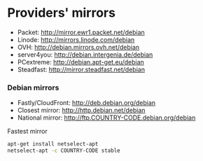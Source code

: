 # Providers' mirrors

- Packet:            http://mirror.ewr1.packet.net/debian
- Linode:            http://mirrors.linode.com/debian
- OVH:               http://debian.mirrors.ovh.net/debian
- server4you:        http://debian.intergenia.de/debian
- PCextreme:         http://debian.apt-get.eu/debian
- Steadfast:         http://mirror.steadfast.net/debian

### Debian mirrors

- Fastly/CloudFront: http://deb.debian.org/debian
- Closest mirror:    http://http.debian.net/debian
- National mirror:   http://ftp.COUNTRY-CODE.debian.org/debian

Fastest mirror

```bash
apt-get install netselect-apt
netselect-apt -c COUNTRY-CODE stable
```

